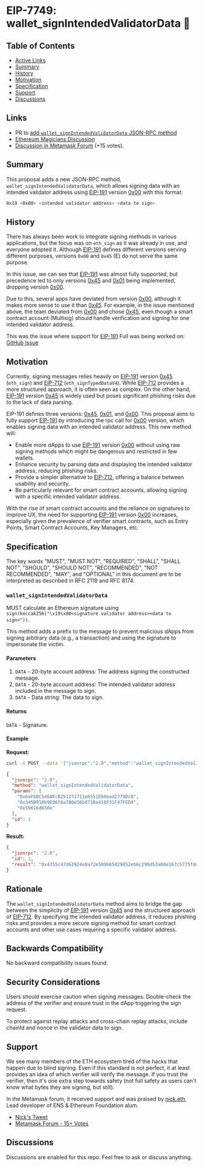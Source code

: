 # EIP-7749: wallet_signIntendedValidatorData 🚀

## Table of Contents

* [Active Links](#active-links)
* [Summary](#summary)
* [History](#history)
* [Motivation](#motivation)
* [Specification](#specification)
* [Support](#support)
* [Discussions](#discussions)

## Links

* PR to [add `wallet_signIntendedValidatorData` JSON-RPC method](https://github.com/ethereum/EIPs/pull/8774)
* [Ethereum Magicians Discussion](https://ethereum-magicians.org/t/eip-7749-add-wallet-signintendedvalidatordata-method/20693)
* [Discussion in Metamask Forum](https://community.metamask.io/t/add-support-for-eipe-191-version-0-intended-validator-data/28940) (+15 votes).

## Summary

This proposal adds a new JSON-RPC method, `wallet_signIntendedValidatorData`, which allows signing data with an intended validator address using [EIP-191] version [0x00] with this format:

```bash
0x19 <0x00> <intended validator address> <data to sign>
```

## History

There has always been work to integrate signing methods in various applications, but the focus was on `eth_sign` as it was already in use, and everyone adopted it. Although [EIP-191] defines different versions serving different purposes, versions `0x00` and `0x45` (E) do not serve the same purpose.

In this issue, we can see that [EIP-191] was almost fully supported, but precedence led to only versions [0x45] and [0x01] being implemented, dropping version [0x00].

Due to this, several apps have deviated from version [0x00], although it makes more sense to use it than [0x45]. For example, in the issue mentioned above, the team deviated from [0x00] and chose [0x45], even though a smart contract account (Multisig) should handle verification and signing for one intended validator address.

This was the issue where support for [EIP-191] Full was being worked on: [GitHub Issue](https://github.com/nucypher/nucypher/issues/1566)

## Motivation

Currently, signing messages relies heavily on [EIP-191] version [0x45] (`eth_sign`) and [EIP-712] (`eth_signTypedDataV4`). While [EIP-712] provides a more structured approach, it is often seen as complex. On the other hand, [EIP-191] version [0x45] is widely used but poses significant phishing risks due to the lack of data parsing.

EIP-191 defines three versions: [0x45], [0x01], and [0x00]. This proposal aims to fully support [EIP-191] by introducing the rpc call for [0x00] version, which enables signing data with an intended validator address. This new method will:

- Enable more dApps to use [EIP-191] version [0x00] without using raw signing methods which might be dangerous and restricted in few wallets.
- Enhance security by parsing data and displaying the intended validator address, reducing phishing risks.
- Provide a simpler alternative to [EIP-712], offering a balance between usability and security.
- Be particularly relevant for smart contract accounts, allowing signing with a specific intended validator address.

With the rise of smart contract accounts and the reliance on signatures to improve UX, the need for supporting [EIP-191] version [0x00] increases, especially given the prevalence of verifier smart contracts, such as Entry Points, Smart Contract Accounts, Key Managers, etc.

## Specification

The key words "MUST", "MUST NOT", "REQUIRED", "SHALL", "SHALL NOT", "SHOULD", "SHOULD NOT", "RECOMMENDED", "NOT RECOMMENDED", "MAY", and "OPTIONAL" in this document are to be interpreted as described in RFC 2119 and RFC 8174.

### `wallet_signIntendedValidatorData`

MUST calculate an Ethereum signature using `sign(keccak256("\x19\x00<signature validator address><data to sign>"))`.

This method adds a prefix to the message to prevent malicious dApps from signing arbitrary data (e.g., a transaction) and using the signature to impersonate the victim.

#### Parameters

1. `DATA` - 20-byte account address: The address signing the constructed message.
2. `DATA` - 20-byte account address: The intended validator address included in the message to sign.
3. `DATA` - Data string: The data to sign.

#### Returns

`DATA` - Signature.

#### Example

**Request:**

```bash
curl -X POST --data '{"jsonrpc":"2.0","method":"wallet_signIntendedValidatorData","params":["0x6aFbBC5e6AFcB251371711a6551E60ead2779Dc0", "0x345B918b9E06fAa7B0e56bd71Ba418F31F47FED4", "0x59616d656e"], "id":1}'
```

```json
{
  "jsonrpc": "2.0",
  "method": "wallet_signIntendedValidatorData",
  "params": [
    "0x6aFbBC5e6AFcB251371711a6551E60ead2779Dc0",
    "0x345B918b9E06fAa7B0e56bd71Ba418F31F47FED4",
    "0x59616d656e"
  ],
  "id": 1
}
```

**Result:**

```json
{
  "jsonrpc": "2.0",
  "id": 1,
  "result": "0x4355c47d63924e8a72e509b65029052eb6c299d53a04e167c5775fd466751c9d07299936d304c153f6443dfa05f40ff007d72911b6f72307f996231605b915621c"
}
```

## Rationale

The `wallet_signIntendedValidatorData` method aims to bridge the gap between the simplicity of [EIP-191] version [0x45] and the structured approach of [EIP-712]. By specifying the intended validator address, it reduces phishing risks and provides a more secure signing method for smart contract accounts and other use cases requiring a specific validator address.

## Backwards Compatibility

No backward compatibility issues found.

## Security Considerations

Users should exercise caution when signing messages. Double-check the address of the verifier and ensure trust in the dApp triggering the sign request.

To protect against replay attacks and cross-chain replay attacks, include chainId and nonce in the validator data to sign.

## Support

We see many members of the ETH ecosystem tired of the hacks that happen due to blind signing. Even if this standard is not perfect, it at least provides an idea of which verifier will verify the message. If you trust the verifier, then it's one extra step towards safety (not full safety as users can't know what bytes they are signing, but still).

In the Metamask forum, it received support and was praised by [nick.eth](https://x.com/nicksdjohnson), Lead developer of ENS & Ethereum Foundation alum.

* [Nick's Tweet](https://x.com/0xYamen/status/1790736305539661977)
* [Metamask Forum - 15+ Votes](https://community.metamask.io/t/add-support-for-eipe-191-version-0-intended-validator-data/28940)

## Discussions

Discussions are enabled for this repo. Feel free to ask or discuss anything.

[EIP-191]: https://eips.ethereum.org/EIPS/eip-191
[EIP-712]: https://eips.ethereum.org/EIPS/eip-712
[0x00]: https://eips.ethereum.org/EIPS/eip-191#version-0x00
[0x01]: https://eips.ethereum.org/EIPS/eip-191#version-0x01
[0x45]: https://eips.ethereum.org/EIPS/eip-191##version-0x45-e
